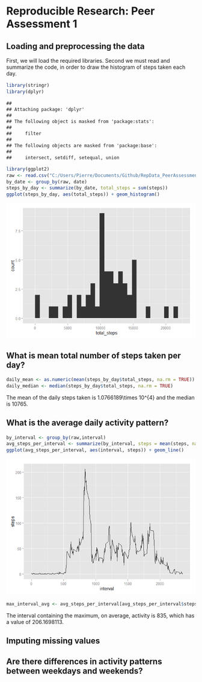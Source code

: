 # Reproducible Research: Peer Assessment 1


## Loading and preprocessing the data
First, we will load the required libraries.  Second we must read and summarize the code, in order to draw the histogram of steps taken each day.

```r
library(stringr)
library(dplyr)
```

```
## 
## Attaching package: 'dplyr'
## 
## The following object is masked from 'package:stats':
## 
##     filter
## 
## The following objects are masked from 'package:base':
## 
##     intersect, setdiff, setequal, union
```

```r
library(ggplot2)
raw <- read.csv("C:/Users/Pierre/Documents/Github/RepData_PeerAssessment1/activity/activity.csv")
by_date <- group_by(raw, date)
steps_by_day <- summarize(by_date, total_steps = sum(steps))
ggplot(steps_by_day, aes(total_steps)) + geom_histogram()
```

![](PA1_files/figure-html/unnamed-chunk-1-1.png) 


## What is mean total number of steps taken per day?

```r
daily_mean <- as.numeric(mean(steps_by_day$total_steps, na.rm = TRUE))
daily_median <- median(steps_by_day$total_steps, na.rm = TRUE)
```
The mean of the daily steps taken is 1.0766189\times 10^{4} and the median is 10765.

## What is the average daily activity pattern?

```r
by_interval <- group_by(raw,interval)
avg_steps_per_interval <- summarize(by_interval, steps = mean(steps, na.rm = TRUE))
ggplot(avg_steps_per_interval, aes(interval, steps)) + geom_line()
```

![](PA1_files/figure-html/unnamed-chunk-3-1.png) 

```r
max_interval_avg <- avg_steps_per_interval[avg_steps_per_interval$steps == max(avg_steps_per_interval$steps),]
```
The interval containing the maximum, on average, activity is 835, which has a value of 206.1698113.

## Imputing missing values



## Are there differences in activity patterns between weekdays and weekends?
